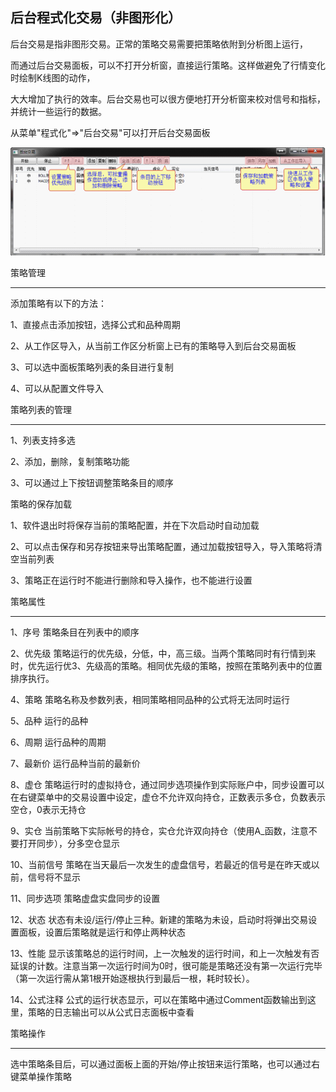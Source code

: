## 后台程式化交易（非图形化）

后台交易是指非图形交易。正常的策略交易需要把策略依附到分析图上运行，

而通过后台交易面板，可以不打开分析窗，直接运行策略。这样做避免了行情变化时绘制K线图的动作，

大大增加了执行的效率。后台交易也可以很方便地打开分析窗来校对信号和指标，并统计一些运行的数据。

从菜单"程式化"=>"后台交易"可以打开后台交易面板



![](/assets/1711051.png)






策略管理

---------------------------------------------------------------------------------------------

添加策略有以下的方法：

1、直接点击添加按钮，选择公式和品种周期

2、从工作区导入，从当前工作区分析窗上已有的策略导入到后台交易面板

3、可以选中面板策略列表的条目进行复制

4、可以从配置文件导入



策略列表的管理

-----------------------------------------------------------------------------------------------

1、列表支持多选

2、添加，删除，复制策略功能

3、可以通过上下按钮调整策略条目的顺序

策略的保存加载

1、软件退出时将保存当前的策略配置，并在下次启动时自动加载

2、可以点击保存和另存按钮来导出策略配置，通过加载按钮导入，导入策略将清空当前列表

3、策略正在运行时不能进行删除和导入操作，也不能进行设置



策略属性

-----------------------------------------------------------------------------------------------

1、序号 策略条目在列表中的顺序

2、优先级 策略运行的优先级，分低，中，高三级。当两个策略同时有行情到来时，优先运行优3、先级高的策略。相同优先级的策略，按照在策略列表中的位置排序执行。

4、策略 策略名称及参数列表，相同策略相同品种的公式将无法同时运行

5、品种 运行的品种

6、周期 运行品种的周期

7、最新价 运行品种当前的最新价

8、虚仓 策略运行时的虚拟持仓，通过同步选项操作到实际账户中，同步设置可以在右键菜单中的交易设置中设定，虚仓不允许双向持仓，正数表示多仓，负数表示空仓，0表示无持仓

9、实仓 当前策略下实际帐号的持仓，实仓允许双向持仓（使用A_函数，注意不要打开同步），分多空仓显示

10、当前信号 策略在当天最后一次发生的虚盘信号，若最近的信号是在昨天或以前，信号将不显示

11、同步选项 策略虚盘实盘同步的设置

12、状态 状态有未设/运行/停止三种。新建的策略为未设，启动时将弹出交易设置面板，设置后策略就是运行和停止两种状态

13、性能 显示该策略总的运行时间，上一次触发的运行时间，和上一次触发有否延误的计数。注意当第一次运行时间为0时，很可能是策略还没有第一次运行完毕（第一次运行需从第1根开始逐根执行到最后一根，耗时较长）。

14、公式注释 公式的运行状态显示，可以在策略中通过Comment函数输出到这里，策略的日志输出可以从公式日志面板中查看



策略操作

--------------------------------------------------------------------------------------------

选中策略条目后，可以通过面板上面的开始/停止按钮来运行策略，也可以通过右键菜单操作策略